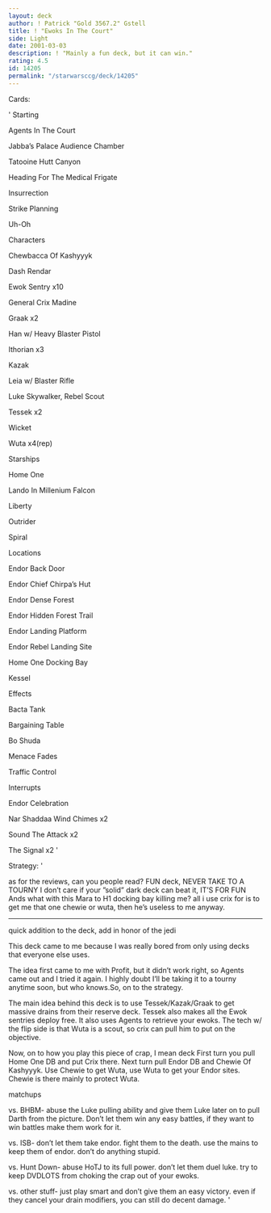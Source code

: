 ```yaml
---
layout: deck
author: ! Patrick "Gold 3567.2" Gstell
title: ! "Ewoks In The Court"
side: Light
date: 2001-03-03
description: ! "Mainly a fun deck, but it can win."
rating: 4.5
id: 14205
permalink: "/starwarsccg/deck/14205"
---
```

Cards: 

'  Starting

Agents In The Court

Jabba’s Palace Audience Chamber

Tatooine Hutt Canyon

Heading For The Medical Frigate

Insurrection

Strike Planning

Uh-Oh


  Characters

Chewbacca Of Kashyyyk

Dash Rendar

Ewok Sentry x10

General Crix Madine

Graak x2

Han w/ Heavy Blaster Pistol

Ithorian x3

Kazak 

Leia w/ Blaster Rifle

Luke Skywalker, Rebel Scout

Tessek x2

Wicket

Wuta x4(rep)


  Starships

Home One

Lando In Millenium Falcon

Liberty

Outrider

Spiral


  Locations

Endor Back Door

Endor Chief Chirpa’s Hut

Endor Dense Forest

Endor Hidden Forest Trail

Endor Landing Platform

Endor Rebel Landing Site

Home One Docking Bay

Kessel


  Effects

Bacta Tank

Bargaining Table

Bo Shuda

Menace Fades

Traffic Control


  Interrupts

Endor Celebration

Nar Shaddaa Wind Chimes x2

Sound The Attack x2

The Signal x2 '

Strategy: '

as for the reviews, can you people read? FUN deck, NEVER TAKE TO A TOURNY I don’t care if your ”solid” dark deck can beat it, IT’S FOR FUN Ands what with this Mara to H1 docking bay killing me? all i use crix for is to get me that one chewie or wuta, then he’s useless to me anyway.

------------------------------------------------------------



quick addition to the deck, add in honor of the jedi



This deck came to me because I was really bored from only using decks that everyone else uses. 


The idea first came to me with Profit, but it didn’t work right, so Agents came out and I tried it again. I highly doubt I’ll be taking it to a tourny anytime soon, but who knows.So, on to the strategy.


The main idea behind this deck is to use Tessek/Kazak/Graak to get massive drains from their reserve deck. Tessek also makes all the Ewok sentries deploy free. It also uses Agents to retrieve your ewoks. The tech w/ the flip side is that Wuta is a scout, so crix can pull him to put on the objective.

 Now, on to how you play this piece of crap, I mean deck  First turn you pull Home One DB and put Crix there. Next turn pull Endor DB and Chewie Of Kashyyyk. Use Chewie to get Wuta, use Wuta to get your Endor sites. Chewie is there mainly to protect Wuta.


 matchups


vs. BHBM- abuse the Luke pulling ability and give them Luke later on to pull Darth from the picture. Don’t let them win any easy battles, if they want to win battles make them work for it.


vs. ISB- don’t let them take endor. fight them to the death. use the mains to keep them of endor. don’t do anything stupid.


vs. Hunt Down- abuse HoTJ to its full power. don’t let them duel luke. try to keep DVDLOTS from choking the crap out of your ewoks.


vs. other stuff- just play smart and don’t give them an easy victory. even if they cancel your drain modifiers, you can still do decent damage.  '
